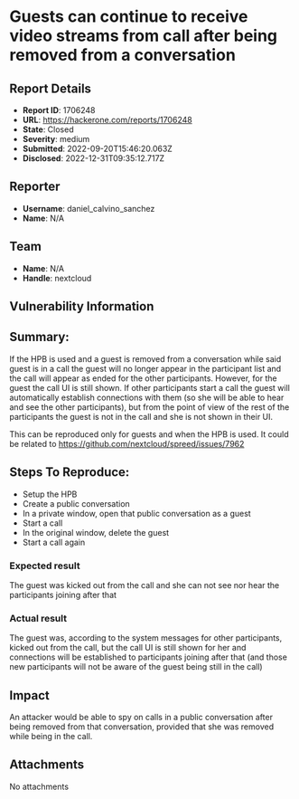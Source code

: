 # Guests can continue to receive video streams from call after being removed from a conversation

## Report Details
- **Report ID**: 1706248
- **URL**: https://hackerone.com/reports/1706248
- **State**: Closed
- **Severity**: medium
- **Submitted**: 2022-09-20T15:46:20.063Z
- **Disclosed**: 2022-12-31T09:35:12.717Z

## Reporter
- **Username**: daniel_calvino_sanchez
- **Name**: N/A

## Team
- **Name**: N/A
- **Handle**: nextcloud

## Vulnerability Information
## Summary:

If the HPB is used and a guest is removed from a conversation while said guest is in a call the guest will no longer appear in the participant list and the call will appear as ended for the other participants. However, for the guest the call UI is still shown. If other participants start a call the guest will automatically establish connections with them (so she will be able to hear and see the other participants), but from the point of view of the rest of the participants the guest is not in the call and she is not shown in their UI.

This can be reproduced only for guests and when the HPB is used. It could be related to https://github.com/nextcloud/spreed/issues/7962

## Steps To Reproduce:

- Setup the HPB
- Create a public conversation
- In a private window, open that public conversation as a guest
- Start a call
- In the original window, delete the guest
- Start a call again

### Expected result

The guest was kicked out from the call and she can not see nor hear the participants joining after that

### Actual result

The guest was, according to the system messages for other participants, kicked out from the call, but the call UI is still shown for her and connections will be established to participants joining after that (and those new participants will not be aware of the guest being still in the call)

## Impact

An attacker would be able to spy on calls in a public conversation after being removed from that conversation, provided that she was removed while being in the call.

## Attachments
No attachments
